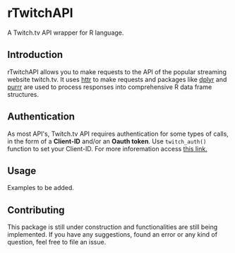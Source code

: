 # rTwitchAPI
A Twitch.tv API wrapper for R language.

## Introduction
rTwitchAPI allows you to make requests to the API of the popular streaming website twitch.tv. It uses [httr](https://cran.r-project.org/web/packages/httr/index.html) to make requests and packages like [dplyr](https://cran.r-project.org/web/packages/tidyverse/index.html) and [purrr](https://cran.r-project.org/web/packages/purrr/index.html) are used to process responses into comprehensive R data frame structures.

## Authentication
As most API's, Twitch.tv API requires authentication for some types of calls, in the form of a **Client-ID** and/or an **Oauth token**. Use `twitch_auth()` function to set your Client-ID. For more inforemation access [this link.](https://dev.twitch.tv/dashboard/apps/create)

## Usage

Examples to be added.

## Contributing

This package is still under construction and functionalities are still being implemented. If you have any suggestions, found an error or any kind of question, feel free to file an issue.

